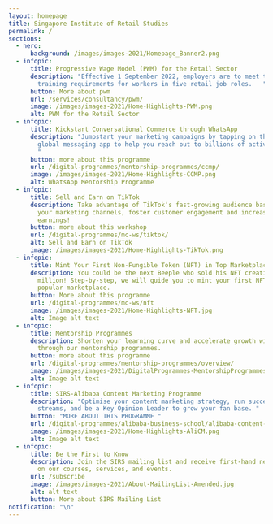 ```yaml
---
layout: homepage
title: Singapore Institute of Retail Studies
permalink: /
sections:
  - hero:
      background: /images/images-2021/Homepage_Banner2.png
  - infopic:
      title: Progressive Wage Model (PWM) for the Retail Sector
      description: "Effective 1 September 2022, employers are to meet the PWM wage and
        training requirements for workers in five retail job roles.   "
      button: More about pwm
      url: /services/consultancy/pwm/
      image: /images/images-2021/Home-Highlights-PWM.png
      alt: PWM for the Retail Sector
  - infopic:
      title: Kickstart Conversational Commerce through WhatsApp
      description: "Jumpstart your marketing campaigns by tapping on the most popular
        global messaging app to help you reach out to billions of active users.
        "
      button: more about this programme
      url: /digital-programmes/mentorship-programmes/ccmp/
      image: /images/images-2021/Home-Highlights-CCMP.png
      alt: WhatsApp Mentorship Programme
  - infopic:
      title: Sell and Earn on TikTok
      description: Take advantage of TikTok’s fast-growing audience base to expand
        your marketing channels, foster customer engagement and increase
        earnings!
      button: more about this workshop
      url: /digital-programmes/mc-ws/tiktok/
      alt: Sell and Earn on TikTok
      image: /images/images-2021/Home-Highlights-TikTok.png
  - infopic:
      title: Mint Your First Non-Fungible Token (NFT) in Top Marketplaces
      description: You could be the next Beeple who sold his NFT creation for $69
        million! Step-by-step, we will guide you to mint your first NFT on a
        popular marketplace.
      button: More about this programme
      url: /digital-programmes/mc-ws/nft
      image: /images/images-2021/Home-Highlights-NFT.jpg
      alt: Image alt text
  - infopic:
      title: Mentorship Programmes
      description: Shorten your learning curve and accelerate growth with a mentor
        through our mentorship programmes.
      button: more about this programme
      url: /digital-programmes/mentorship-programmes/overview/
      image: /images/images-2021/DigitalProgrammes-MentorshipProgrammes.png
      alt: Image alt text
  - infopic:
      title: SIRS-Alibaba Content Marketing Programme
      description: "Optimise your content marketing strategy, run successful live
        streams, and be a Key Opinion Leader to grow your fan base. "
      button: "MORE ABOUT THIS PROGRAMME "
      url: /digital-programmes/alibaba-business-school/alibaba-content-marketing-programme
      image: /images/images-2021/Home-Highlights-AliCM.png
      alt: Image alt text
  - infopic:
      title: Be the First to Know
      description: Join the SIRS mailing list and receive first-hand news and updates
        on our courses, services, and events.
      url: /subscribe
      image: /images/images-2021/About-MailingList-Amended.jpg
      alt: alt text
      button: More about SIRS Mailing List
notification: "\n"
---
```

